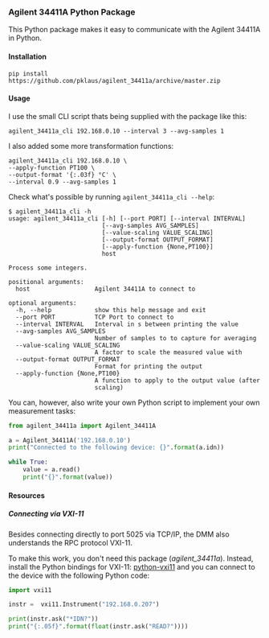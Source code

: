 
### Agilent 34411A Python Package

This Python package makes it easy to communicate with the Agilent 34411A in Python.

#### Installation

    pip install https://github.com/pklaus/agilent_34411a/archive/master.zip

#### Usage

I use the small CLI script thats being supplied with the package like this:

    agilent_34411a_cli 192.168.0.10 --interval 3 --avg-samples 1

I also added some more transformation functions:

    agilent_34411a_cli 192.168.0.10 \
    --apply-function PT100 \
    --output-format '{:.03f} °C' \
    --interval 0.9 --avg-samples 1

Check what's possible by running `agilent_34411a_cli --help`:

    $ agilent_34411a_cli -h
    usage: agilent_34411a_cli [-h] [--port PORT] [--interval INTERVAL]
                              [--avg-samples AVG_SAMPLES]
                              [--value-scaling VALUE_SCALING]
                              [--output-format OUTPUT_FORMAT]
                              [--apply-function {None,PT100}]
                              host
    
    Process some integers.
    
    positional arguments:
      host                  Agilent 34411A to connect to
    
    optional arguments:
      -h, --help            show this help message and exit
      --port PORT           TCP Port to connect to
      --interval INTERVAL   Interval in s between printing the value
      --avg-samples AVG_SAMPLES
                            Number of samples to to capture for averaging
      --value-scaling VALUE_SCALING
                            A factor to scale the measured value with
      --output-format OUTPUT_FORMAT
                            Format for printing the output
      --apply-function {None,PT100}
                            A function to apply to the output value (after
                            scaling)

You can, however, also write your own Python script to implement your own measurement tasks:

```python
from agilent_34411a import Agilent_34411A

a = Agilent_34411A('192.168.0.10')
print("Connected to the following device: {}".format(a.idn))

while True:
    value = a.read()
    print("{}".format(value))
```

#### Resources

##### Connecting via VXI-11

Besides connecting directly to port 5025 via TCP/IP, the
DMM also understands the RPC protocol VXI-11.

To make this work, you don't need this package (*agilent_34411a*).
Instead, install the Python bindings for VXI-11:
[python-vxi11](https://github.com/python-ivi/python-vxi11)
and you can connect to the device with the following Python code:

```python
import vxi11

instr =  vxi11.Instrument("192.168.0.207")

print(instr.ask("*IDN?"))
print("{:.05f}".format(float(instr.ask("READ?"))))
```
